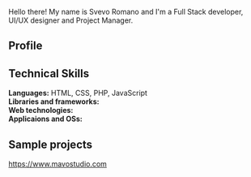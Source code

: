 Hello there! My name is Svevo Romano and I'm a Full Stack developer, UI/UX designer and Project Manager.

## Profile


## Technical Skills
**Languages:** HTML, CSS, PHP, JavaScript  
**Libraries and frameworks:**  
**Web technologies:**  
**Applicaions and OSs:**

## Sample projects
https://www.mavostudio.com



<!--
**svedish/svedish** is a ✨ _special_ ✨ repository because its `README.md` (this file) appears on your GitHub profile.

Here are some ideas to get you started:

- 🔭 I’m currently working on ...
- 🌱 I’m currently learning ...
- 👯 I’m looking to collaborate on ...
- 🤔 I’m looking for help with ...
- 💬 Ask me about ...
- 📫 How to reach me: ...
- 😄 Pronouns: ...
- ⚡ Fun fact: ...
-->
